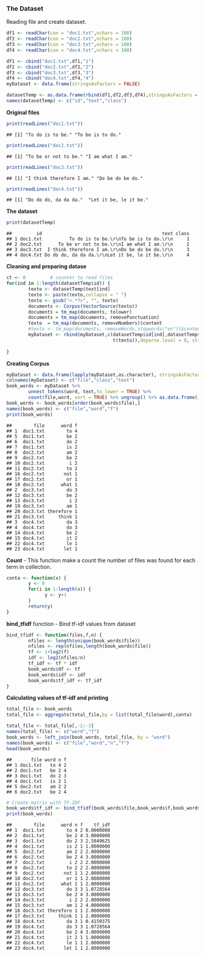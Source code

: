 ### The Dataset

Reading file and create dataset.

``` r
df1 <- readChar(con = "doc1.txt",nchars = 100)
df2 <- readChar(con = "doc2.txt",nchars = 100)
df3 <- readChar(con = "doc3.txt",nchars = 100)
df4 <- readChar(con = "doc4.txt",nchars = 100)

df1 <- cbind("doc1.txt",df1,"1")
df2 <- cbind("doc2.txt",df2,"2")
df3 <- cbind("doc3.txt",df3,"3")
df4 <- cbind("doc4.txt",df4,"4")
myDataset <- data.frame(stringsAsFactors = FALSE)

datasetTemp <- as.data.frame(rbind(df1,df2,df3,df4),stringsAsFactors = F)
names(datasetTemp) <- c("id","text","class")
```

**Original files**

``` r
print(readLines("doc1.txt"))
```

    ## [1] "To do is to be." "To be is to do."

``` r
print(readLines("doc2.txt"))
```

    ## [1] "To be or not to be." "I am what I am."

``` r
print(readLines("doc3.txt"))
```

    ## [1] "I think therefore I am." "Do be do be do."

``` r
print(readLines("doc4.txt"))
```

    ## [1] "Do do do, da da da."  "Let it be, le it be."

**The dataset**

``` r
print(datasetTemp)
```

    ##         id                                            text class
    ## 1 doc1.txt          To do is to be.\r\nTo be is to do.\r\n     1
    ## 2 doc2.txt      To be or not to be.\r\nI am what I am.\r\n     2
    ## 3 doc3.txt  I think therefore I am.\r\nDo be do be do.\r\n     3
    ## 4 doc4.txt Do do do, da da da.\r\nLet it be, le it be.\r\n     4

**Cleaning and preparing datase**

``` r
ct <- 0         # counter to read files
for(ind in 1:length(datasetTemp$id)) {
        texto <- datasetTemp$text[ind]
        texto <- paste(texto,collapse = " ")
        texto <- gsub("<.*?>", "", texto)
        documents <- Corpus(VectorSource(texto))
        documents = tm_map(documents, tolower)
        documents = tm_map(documents, removePunctuation)
        texto  = tm_map(documents, removeNumbers)$content
        #texto <- tm_map(documents, removeWords,stopwords("en"))$content
        myDataset <- rbind(myDataset,c(datasetTemp$id[ind],datasetTemp$class[ind], 
                                       t(texto)),deparse.level = 0, stringsAsFactors =  FALSE)
        
}
```

**Creating Corpus**

``` r
myDataset <- data.frame(lapply(myDataset,as.character), stringsAsFactors = FALSE)
colnames(myDataset) <- c("file","class","text")
book_words <- myDataset %>%
        unnest_tokens(word, text,to_lower = TRUE) %>%
        count(file,word, sort = TRUE) %>% ungroup() %>% as.data.frame()
book_words <- book_words[order(book_words$file),]
names(book_words) <- c("file","word","f")
print(book_words)
```

    ##        file      word f
    ## 1  doc1.txt        to 4
    ## 5  doc1.txt        be 2
    ## 6  doc1.txt        do 2
    ## 7  doc1.txt        is 2
    ## 8  doc2.txt        am 2
    ## 9  doc2.txt        be 2
    ## 10 doc2.txt         i 2
    ## 11 doc2.txt        to 2
    ## 16 doc2.txt       not 1
    ## 17 doc2.txt        or 1
    ## 18 doc2.txt      what 1
    ## 2  doc3.txt        do 3
    ## 12 doc3.txt        be 2
    ## 13 doc3.txt         i 2
    ## 19 doc3.txt        am 1
    ## 20 doc3.txt therefore 1
    ## 21 doc3.txt     think 1
    ## 3  doc4.txt        da 3
    ## 4  doc4.txt        do 3
    ## 14 doc4.txt        be 2
    ## 15 doc4.txt        it 2
    ## 22 doc4.txt        le 1
    ## 23 doc4.txt       let 1

**Count** - This function make a count the number of files was found for each term in collection.

``` r
conta <- function(x) {
        y <- 0
        for(i in 1:length(x)) {
              y <- y+1  
        }
        return(y)
}
```

**bind\_tfidf** function - Bind tf-idf values from dataset

``` r
bind_tfidf <- function(files,f,n) {
        nfiles <- length(unique(book_words$file))
        nfiles <- rep(nfiles,length(book_words$file))
        tf <- 1+log2(f)
        idf <- log2(nfiles/n)
        tf_idf <- tf * idf
        book_words$df <- tf
        book_words$idf <- idf
        book_words$tf_idf <- tf_idf
}
```

**Calculating values of tf-idf and printing**

``` r
total_file <- book_words
total_file <- aggregate(total_file,by = list(total_file$word),conta)

total_file <- total_file[,-2:-3]
names(total_file) <- c("word","f")
book_words <- left_join(book_words, total_file, by = "word")
names(book_words) <- c("file","word","n","f")
head(book_words)
```

    ##       file word n f
    ## 1 doc1.txt   to 4 2
    ## 2 doc1.txt   be 2 4
    ## 3 doc1.txt   do 2 3
    ## 4 doc1.txt   is 2 1
    ## 5 doc2.txt   am 2 2
    ## 6 doc2.txt   be 2 4

``` r
# Create matrix with TF-IDF
book_words$tf_idf <- bind_tfidf(book_words$file,book_words$f,book_words$n)
print(book_words)
```

    ##        file      word n f    tf_idf
    ## 1  doc1.txt        to 4 2 0.0000000
    ## 2  doc1.txt        be 2 4 3.0000000
    ## 3  doc1.txt        do 2 3 2.5849625
    ## 4  doc1.txt        is 2 1 1.0000000
    ## 5  doc2.txt        am 2 2 2.0000000
    ## 6  doc2.txt        be 2 4 3.0000000
    ## 7  doc2.txt         i 2 2 2.0000000
    ## 8  doc2.txt        to 2 2 2.0000000
    ## 9  doc2.txt       not 1 1 2.0000000
    ## 10 doc2.txt        or 1 1 2.0000000
    ## 11 doc2.txt      what 1 1 2.0000000
    ## 12 doc3.txt        do 3 3 1.0728564
    ## 13 doc3.txt        be 2 4 3.0000000
    ## 14 doc3.txt         i 2 2 2.0000000
    ## 15 doc3.txt        am 1 2 4.0000000
    ## 16 doc3.txt therefore 1 1 2.0000000
    ## 17 doc3.txt     think 1 1 2.0000000
    ## 18 doc4.txt        da 3 1 0.4150375
    ## 19 doc4.txt        do 3 3 1.0728564
    ## 20 doc4.txt        be 2 4 3.0000000
    ## 21 doc4.txt        it 2 1 1.0000000
    ## 22 doc4.txt        le 1 1 2.0000000
    ## 23 doc4.txt       let 1 1 2.0000000
